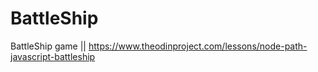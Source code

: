 # BattleShip
BattleShip game || https://www.theodinproject.com/lessons/node-path-javascript-battleship

